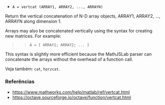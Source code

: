 * `A = vertcat (ARRAY1, ARRAY2, ..., ARRAYN)`

Return the vertical concatenation of N-D array objects, ARRAY1,
ARRAY2, ..., ARRAYN along dimension 1.

Arrays may also be concatenated vertically using the syntax for
creating new matrices.  For example:

>> `A = [ ARRAY1; ARRAY2; ... ]`

This syntax is slightly more efficient because the MathJSLab parser
can concatenate the arrays without the overhead of a function call.

Veja também: `cat`, `horzcat`.

### Referências

* https://www.mathworks.com/help/matlab/ref/vertcat.html
* https://octave.sourceforge.io/octave/function/vertcat.html
